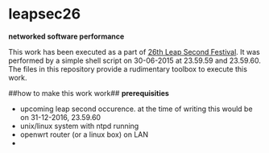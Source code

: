 # leapsec26 
**networked software performance**

This work has been executed as a part of [26th Leap Second Festival](http://noemata.net/leapsec26/). It was performed by a simple shell script on 30-06-2015 at 23.59.59 and 23.59.60. 
The files in this repository provide a rudimentary toolbox to execute this work.

##how to make this work work##
**prerequisities**
* upcoming leap second occurence. at the time of writing this would be on 31-12-2016, 23.59.60
* unix/linux system with ntpd running 
* openwrt router (or a linux box) on LAN 
* 

